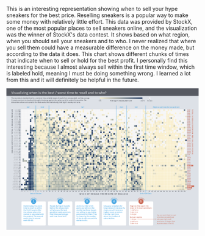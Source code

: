This is an interesting representation showing when to sell your hype sneakers for the best price. Reselling sneakers is a popular way to make some money with
relatively little effort. This data was provided by StockX, one of the most popular places to sell sneakers online, and the visualization was the winner of StockX's data contest.
It shows based on what region, when you should sell your sneakers and to who. I never realized that where you sell them could have a measurable difference on the money made, but
according to the data it does. This chart shows different chunks of times that indicate when to sell or hold for the best profit. I personally find this interesting because I 
almost always sell within the first time window, which is labeled hold, meaning I must be doing something wrong. I learned a lot from this and it will definitely be helpful in 
the future.

![image1](https://github.com/HolidayMB/reflections/blob/master/shoes.png)
